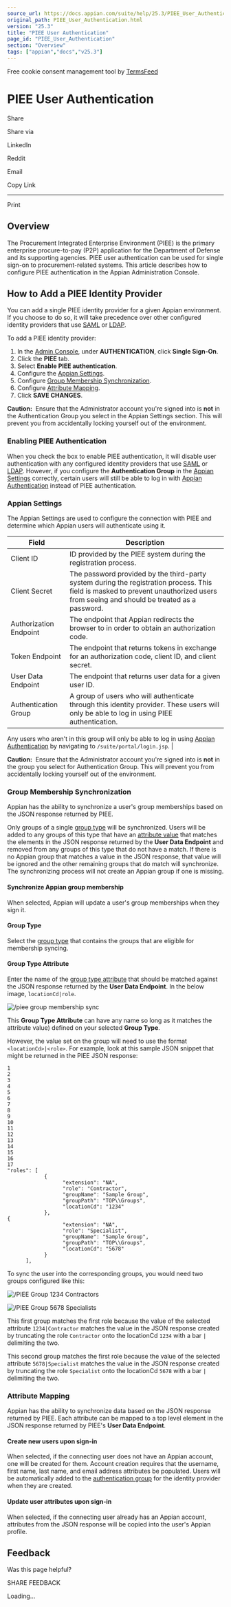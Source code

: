```yaml
---
source_url: https://docs.appian.com/suite/help/25.3/PIEE_User_Authentication.html
original_path: PIEE_User_Authentication.html
version: "25.3"
title: "PIEE User Authentication"
page_id: "PIEE_User_Authentication"
section: "Overview"
tags: ["appian","docs","v25.3"]
---
```



Free cookie consent management tool by [TermsFeed](https://www.termsfeed.com/)

# PIEE User Authentication

Share

Share via

LinkedIn

Reddit

Email

Copy Link

* * *

Print

## Overview

The Procurement Integrated Enterprise Environment (PIEE) is the primary enterprise procure-to-pay (P2P) application for the Department of Defense and its supporting agencies. PIEE user authentication can be used for single sign-on to procurement-related systems. This article describes how to configure PIEE authentication in the Appian Administration Console.

## How to Add a PIEE Identity Provider

You can add a single PIEE identity provider for a given Appian environment. If you choose to do so, it will take precedence over other configured identity providers that use [SAML](SAML_for_Single_Sign-On.html) or [LDAP](Appian_Administration_Console.html#ldap-authentication).

To add a PIEE identity provider:

1.  In the [Admin Console](Appian_Administration_Console.html#piee-authentication), under **AUTHENTICATION**, click **Single Sign-On**.
2.  Click the **PIEE** tab.
3.  Select **Enable PIEE authentication**.
4.  Configure the [Appian Settings](#appian-settings).
5.  Configure [Group Membership Synchronization](#group-membership-synchronization).
6.  Configure [Attribute Mapping](#attribute-mapping).
7.  Click **SAVE CHANGES**.

**Caution:**  Ensure that the Administrator account you're signed into is **not** in the Authentication Group you select in the Appian Settings section. This will prevent you from accidentally locking yourself out of the environment.

### Enabling PIEE Authentication

When you check the box to enable PIEE authentication, it will disable user authentication with any configured identity providers that use [SAML](SAML_for_Single_Sign-On.html) or [LDAP](Appian_Administration_Console.html#ldap-authentication). However, if you configure the **Authentication Group** in the [Appian Settings](#appian-settings) correctly, certain users will still be able to log in with [Appian Authentication](Authentication.html#appian-authentication) instead of PIEE authentication.

### Appian Settings

The Appian Settings are used to configure the connection with PIEE and determine which Appian users will authenticate using it.

| Field | Description |
| --- | --- |
| Client ID | ID provided by the PIEE system during the registration process. |
| Client Secret | The password provided by the third-party system during the registration process. This field is masked to prevent unauthorized users from seeing and should be treated as a password. |
| Authorization Endpoint | The endpoint that Appian redirects the browser to in order to obtain an authorization code. |
| Token Endpoint | The endpoint that returns tokens in exchange for an authorization code, client ID, and client secret. |
| User Data Endpoint | The endpoint that returns user data for a given user ID. |
| Authentication Group | A group of users who will authenticate through this identity provider. These users will only be able to log in using PIEE authentication.

Any users who aren't in this group will only be able to log in using [Appian Authentication](Authentication.html#appian-authentication) by navigating to `/suite/portal/login.jsp`. |

**Caution:**  Ensure that the Administrator account you're signed into is **not** in the group you select for Authentication Group. This will prevent you from accidentally locking yourself out of the environment.

### Group Membership Synchronization

Appian has the ability to synchronize a user's group memberships based on the JSON response returned by PIEE.

Only groups of a single [group type](Group_Types.html) will be synchronized. Users will be added to any groups of this type that have an [attribute value](#group-type-attribute) that matches the elements in the JSON response returned by the **User Data Endpoint** and removed from any groups of this type that do not have a match. If there is no Appian group that matches a value in the JSON response, that value will be ignored and the other remaining groups that do match will synchronize. The synchronizing process will not create an Appian group if one is missing.

#### Synchronize Appian group membership

When selected, Appian will update a user's group memberships when they sign it.

#### Group Type

Select the [group type](Group_Types.html) that contains the groups that are eligible for membership syncing.

#### Group Type Attribute

Enter the name of the [group type attribute](Group_Types.html#group-type-attributes) that should be matched against the JSON response returned by the **User Data Endpoint**. In the below image, `locationCd|role`.

![/piee group membership sync](images/piee_group_membership_sync.png)

This **Group Type Attribute** can have any name so long as it matches the attribute value) defined on your selected **Group Type**.

However, the value set on the group will need to use the format `<locationCd>|<role>`. For example, look at this sample JSON snippet that might be returned in the PIEE JSON response:

```
1
2
3
4
5
6
7
8
9
10
11
12
13
14
15
16
17
"roles": [
            {
                  "extension": "NA",
                  "role": "Contractor",
                  "groupName": "Sample Group",
                  "groupPath": "TOP\\Groups",
                  "locationCd": "1234"
            },
{
                  "extension": "NA",
                  "role": "Specialist",
                  "groupName": "Sample Group",
                  "groupPath": "TOP\\Groups",
                  "locationCd": "5678"
            }
      ],

```

To sync the user into the corresponding groups, you would need two groups configured like this:

![/PIEE Group 1234 Contractors](images/PIEE_Group_1234_Contractors.png)

![/PIEE Group 5678 Specialists](images/PIEE_Group_5678_Specialists.png)

This first group matches the first role because the value of the selected attribute `1234|Contractor` matches the value in the JSON response created by truncating the role `Contractor` onto the locationCd `1234` with a bar `|` delimiting the two.

This second group matches the first role because the value of the selected attribute `5678|Specialist` matches the value in the JSON response created by truncating the role `Specialist` onto the locationCd `5678` with a bar `|` delimiting the two.

### Attribute Mapping

Appian has the ability to synchronize data based on the JSON response returned by PIEE. Each attribute can be mapped to a top level element in the JSON response returned by PIEE's **User Data Endpoint**.

#### Create new users upon sign-in

When selected, if the connecting user does not have an Appian account, one will be created for them. Account creation requires that the username, first name, last name, and email address attributes be populated. Users will be automatically added to the [authentication group](#appian-settings) for the identity provider when they are created.

#### Update user attributes upon sign-in

When selected, if the connecting user already has an Appian account, attributes from the JSON response will be copied into the user's Appian profile.

## Feedback

Was this page helpful?

SHARE FEEDBACK

Loading...